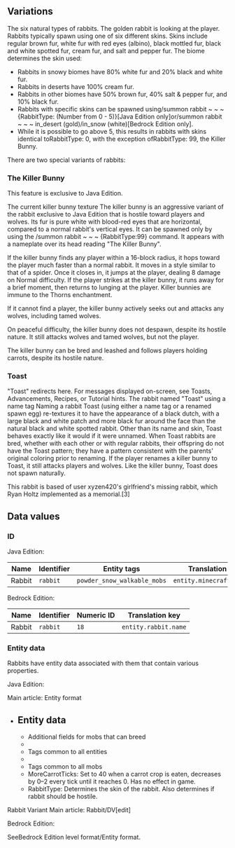 ## Variations
The six natural types of rabbits. The golden rabbit is looking at the player.
Rabbits typically spawn using one of six different skins. Skins include regular brown fur, white fur with red eyes (albino), black mottled fur, black and white spotted fur, cream fur, and salt and pepper fur. The biome determines the skin used:

- Rabbits in snowy biomes have 80% white fur and 20% black and white fur.
- Rabbits in deserts have 100% cream fur.
- Rabbits in other biomes have 50% brown fur, 40% salt & pepper fur, and 10% black fur.
- Rabbits with specific skins can be spawned using/summon rabbit ~ ~ ~ {RabbitType: (Number from 0 - 5)}‌[Java Edition  only]or/summon rabbit ~ ~ ~ in_desert (gold)/in_snow (white)‌[Bedrock Edition  only].
- While it is possible to go above 5, this results in rabbits with skins identical toRabbitType: 0, with the exception ofRabbitType: 99, the Killer Bunny.

There are two special variants of rabbits:


### The Killer Bunny

  

This feature is exclusive to  Java Edition. 


The current killer bunny texture
The killer bunny is an aggressive variant of the rabbit exclusive to Java Edition that is hostile toward players and wolves. Its fur is pure white with blood-red eyes that are horizontal, compared to a normal rabbit's vertical eyes. It can be spawned only by using the /summon rabbit ~ ~ ~ {RabbitType:99} command. It appears with a nameplate over its head reading "The Killer Bunny".

If the killer bunny finds any player within a 16-block radius, it hops toward the player much faster than a normal rabbit. It moves in a style similar to that of a spider. Once it closes in, it jumps at the player, dealing 8 damage on Normal difficulty. If the player strikes at the killer bunny, it runs away for a brief moment, then returns to lunging at the player. Killer bunnies are immune to the Thorns enchantment.

If it cannot find a player, the killer bunny actively seeks out and attacks any wolves, including tamed wolves.

On peaceful difficulty, the killer bunny does not despawn, despite its hostile nature. It still attacks wolves and tamed wolves, but not the player.

The killer bunny can be bred and leashed and follows players holding carrots, despite its hostile nature.

### Toast
"Toast" redirects here. For messages displayed on-screen, see Toasts, Advancements, Recipes, or Tutorial hints.
The rabbit named "Toast" using a name tag
Naming a rabbit Toast (using either a name tag or a renamed spawn egg) re-textures it to have the appearance of a black dutch, with a large black and white patch and more black fur around the face than the natural black and white spotted rabbit. Other than its name and skin, Toast behaves exactly like it would if it were unnamed. When Toast rabbits are bred, whether with each other or with regular rabbits, their offspring do not have the Toast pattern; they have a pattern consistent with the parents' original coloring prior to renaming. If the player renames a killer bunny to Toast, it still attacks players and wolves. Like the killer bunny, Toast does not spawn naturally.

This rabbit is based of user xyzen420's girlfriend's missing rabbit, which Ryan Holtz implemented as a memorial.[3]


## Data values
### ID
Java Edition:

| Name   | Identifier | Entity tags                 | Translation key           |
|--------|------------|-----------------------------|---------------------------|
| Rabbit | `rabbit`   | `powder_snow_walkable_mobs` | `entity.minecraft.rabbit` |

Bedrock Edition:

| Name   | Identifier | Numeric ID | Translation key      |
|--------|------------|------------|----------------------|
| Rabbit | `rabbit`   | `18`       | `entity.rabbit.name` |

### Entity data
Rabbits have entity data associated with them that contain various properties.

Java Edition:

Main article: Entity format
- Entity data
	- 
	- Additional fields for mobs that can breed
	- 
	- Tags common to all entities
	- 
	- Tags common to all mobs
	- MoreCarrotTicks: Set to 40 when a carrot crop is eaten, decreases by 0–2 every tick until it reaches 0. Has no effect in game.
	- RabbitType: Determines the skin of the rabbit. Also determines if rabbit should be hostile.


Rabbit Variant
Main article: Rabbit/DV[edit]

Bedrock Edition:

SeeBedrock Edition level format/Entity format.

